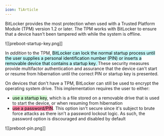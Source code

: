 ```yaml
---
icon: TiArticle
---
```

BitLocker provides the most protection when used with a Trusted Platform Module (TPM) version 1.2 or later. The TPM works with BitLocker to ensure that a device hasn't been tampered with while the system is offline.

![[preboot-startup-key.png]]

In _addition_ to the TPM, <mark style="background: #ABF7F7A6;">BitLocker can lock the normal startup process until the user supplies a personal identification number (PIN) or inserts a removable device that contains a startup key. </mark>These security measures provide multifactor authentication and assurance that the device can't start or resume from hibernation until the correct PIN or startup key is presented.

On devices that don't have a TPM, BitLocker can still be used to encrypt the operating system drive. This implementation requires the user to either:

- <mark style="background: #BBFABBA6;">use a startup key</mark>, which is a file stored on a removable drive that is used to start the device, or when resuming from hibernation
- <mark style="background: #FF5582A6;">use a password/PIN</mark>. This option isn't secure since it's subject to brute force attacks as there isn't a password lockout logic. As such, the password option is discouraged and disabled by default

![[preboot-pin.png]]